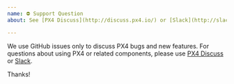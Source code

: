 ```yaml
---
name: ⛔ Support Question
about: See [PX4 Discuss](http://discuss.px4.io/) or [Slack](http://slack.px4.io/) for questions about using PX4.

---
```


We use GitHub issues only to discuss PX4 bugs and new features. For
questions about using PX4 or related components, please use [PX4 Discuss](http://discuss.px4.io/) or [Slack](http://slack.px4.io/).

Thanks!
